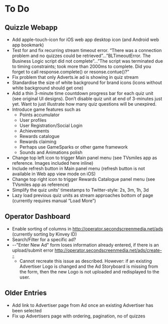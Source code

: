 # To Do

## Quizzle Webapp

* Add apple-touch-icon for iOS web app desktop icon (and Android web app bookmark)
* Test for and fix recurring stream timeout error. “There was a connection problem and no quizzes could be retrieved”…”BLTimeoutError. The Business Logic script did not complete”…”The script was terminated due to timing constraints; took more than 2000ms to complete.  Did you forget to call response.complete() or resonse.contue()?”
* Fix problem that only Adverts.ie ad is showing in quiz stream
* Standardise the size of white background for brand icons (icons without white background should get one)
* Add a thin 3-minute time countdown progress bar for each quiz unit  (see original UI designs).  Don’t disable quiz unit at end of 3-minutes just yet.  Want to just illustrate how many quiz questions will be unexpired.
* Introduce game features such as
    * Points accumulator
    * User profiles
    * User Registration/Social Login
    * Achievements
    * Rewards catalogue
    * Rewards claiming
    * Perhaps use GameSparks or other game framework
    * Sounds and Animations polish
* Change top left icon to trigger Main panel menu (see TVsmiles app as reference.  Images included here inline)
* Include refresh button in Main panel menu (refresh button is not available in Web app view mode on iOS)
* Change top right icon to trigger Rewards Catalogue panel menu (see TVsmiles app as reference)
* Simplify the quiz units' timestamps to Twitter-style: 2s, 3m, 1h, 3d
* Lazy load previous quiz units as stream approaches bottom of page (currently requires manual “Load More”)

## Operator Dashboard

* Enable sorting of columns in http://operator.secondscreenmedia.net/ads (currently sorting by Kinvey ID) 
* Search/Filter for a specific ad?
* --"Enter New Ad" form loses information already entered, if there is an upload/submit error http://operator.secondscreenmedia.net/ads/create--
    * Cannot recreate this issue as described. However: if an existing Advertiser Logo is changed and the Ad Storyboard is missing from the form, then the new Logo is not uploaded and redisplayed to the user.

## Older Entries

* Add link to Advertiser page from Ad once an existing Advertiser has been selected
* Fix up Advertisers page with ordering, pagination, no of quizzes